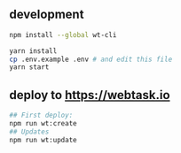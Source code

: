 ## development

```bash
npm install --global wt-cli

yarn install
cp .env.example .env # and edit this file
yarn start
```

## deploy to https://webtask.io

```bash
## First deploy:
npm run wt:create
## Updates
npm run wt:update
```
